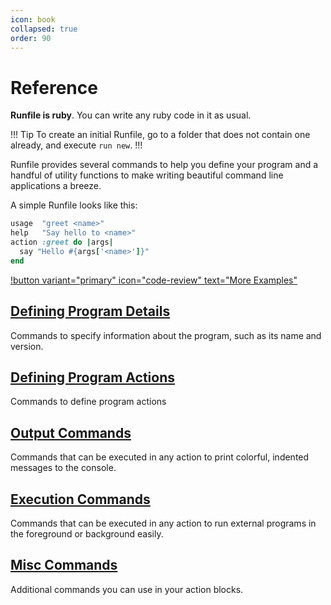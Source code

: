 ```yaml
---
icon: book
collapsed: true
order: 90
---
```


# Reference

**Runfile is ruby**. You can write any ruby code in it as usual.

!!! Tip
To create an initial Runfile, go to a folder that does not contain one already, and execute `run new`.
!!!

Runfile provides several commands to help you define your program and a handful of utility functions to make writing beautiful command line applications a breeze.

A simple Runfile looks like this:

```ruby Runfile
usage  "greet <name>"
help   "Say hello to <name>"
action :greet do |args|
  say "Hello #{args['<name>']}" 
end
```

[!button variant="primary" icon="code-review" text="More Examples"](https://github.com/DannyBen/runfile/tree/master/examples)

## [Defining Program Details](defining-program-details.md)

Commands to specify information about the program, such as its name and version.

## [Defining Program Actions](defining-program-actions.md)

Commands to define program actions

## [Output Commands](output-commands.md)

Commands that can be executed in any action to print colorful, indented messages to the console.

## [Execution Commands](execution-commands.md)

Commands that can be executed in any action to run external programs in the foreground or background easily.

## [Misc Commands](misc-commands.md)

Additional commands you can use in your action blocks.


